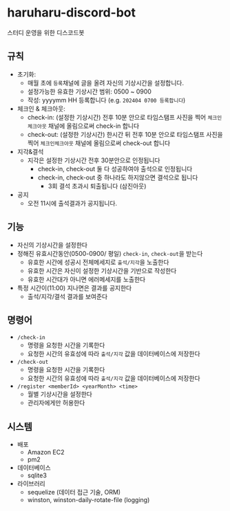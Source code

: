 # haruharu-discord-bot

스터디 운영을 위한 디스코드봇

## 규칙

- 초기화:
    - 매월 초에 `등록`채널에 글을 올려 자신의 기상시간을 설정합니다.
    - 설정가능한 유효한 기상시간 범위: 0500 ~ 0900
    - 작성: yyyymm HH 등록합니다 (e.g. `202404 0700 등록합니다`)
- 체크인 & 체크아웃:
    - check-in: (설정한 기상시간) 전후 10분 안으로 타임스탬프 사진을 찍어 `체크인체크아웃` 채널에 올림으로써 check-in 합니다
    - check-out: (설정한 기상시간) 한시간 뒤 전후 10분 안으로 타임스탬프 사진을 찍어 `체크인체크아웃` 채널에 올림으로써 check-out 합니다
- 지각&결석
    - 지각은 설정한 기상시간 전후 30분안으로 인정됩니다
        - check-in, check-out 둘 다 성공하여야 출석으로 인정됩니다
        - check-in, check-out 중 하나라도 하지않으면 결석으로 됩니다
            - 3회 결석 초과시 퇴출됩니다 (삼진아웃)
- 공지
    - 오전 11시에 출석결과가 공지됩니다.

## 기능

- 자신의 기상시간을 설정한다
- 정해진 유효시간동안(0500-0900/ 평일) `check-in`, `check-out`을 받는다
    - 유효한 시간에 성공시 전체메세지로 `출석/지각`을 노출한다
    - 유효한 시간은 자신이 설정한 기상시간을 기반으로 작성한다
    - 유효한 시간대가 아니면 에러메세지를 노출한다
- 특정 시간이(11:00) 지나면은 결과를 공지한다
    - 출석/지각/결석 결과를 보여준다

## 명령어

- `/check-in`
    - 명령을 요청한 시간을 기록한다
    - 요청한 시간의 유효성에 따라 `출석/지각` 값을 데이터베이스에 저장한다
- `/check-out`
    - 명령을 요청한 시간을 기록한다
    - 요청한 시간의 유효성에 따라 `출석/지각` 값을 데이터베이스에 저장한다
- `/register <memberId> <yearMonth> <time>`
    - 월별 기상시간을 설정한다
    - 관리자에게만 허용한다

## 시스템

- 배포
  - Amazon EC2
  - pm2
- 데이터베이스
  - sqlite3
- 라이브러리
  - sequelize (데이터 접근 기술, ORM)
  - winston, winston-daily-rotate-file (logging)